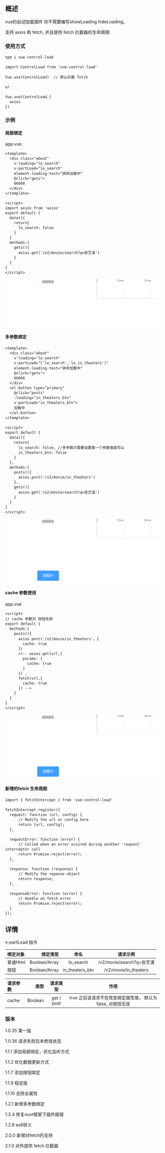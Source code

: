 ## 概述
vue的自动加载插件 你不需要编写showLoading hideLoading。

支持 axios 和 fetch, 并且提供 fetch 拦截器的生命周期

### 使用方式

```
npm i vue-control-load

import ControlLoad from 'vue-control-load'

Vue.use(ControlLoad)  // 默认拦截 fetch

or

Vue.use(ControlLoad,{
  axios
})
```



### 示例

#### 局部绑定

app.vue
```
<template>
  <div class="about"
    v-loading="lo_search"
    v-partLoad="lo_search"
    element-loading-text="拼命加载中"
    @click="gets">
    66666
  </div>
</template>

<script>
import axios from 'axios'
export default {
  data(){
    return{
      lo_search: false
    }
  }
  methods:{
    gets(){
      axios.get('/v2/movie/search?q=张艺谋')
    }
  }
}
</script>
```
![loading](https://github.com/XueMary/vue-control-load/blob/master/src/img/loadings.gif)


#### 多参数绑定
```
<template>
  <div class="about"
    v-loading="lo_search"
    v-partLoad="['lo_search','lo_in_theaters']"
    element-loading-text="拼命加载中"
    @click="gets">
    66666
  </div>
  <el-button type="primary" 
    @click="posts"
    :loading="in_theaters_btn" 
    v-partLoad="in_theaters_btn">
    加载中
  </el-button>
</template>

<script>
export default {
  data(){
    return{
      lo_search: false, //多参数只需要设置第一个参数值就可以
      in_theaters_btn: false
    }
  },
  methods:{
    posts(){
      axios.post('/v2/movie/in_theaters')
    },
    gets(){
      axios.get('/v2/movie/search?q=张艺谋')
    }
  }
}
</script>
```
![much-bind](https://github.com/XueMary/vue-control-load/blob/master/src/img/much-bind.gif)

#### cache 参数使用

app.vue
```
<script>
// cache 参数对 按钮无效
export default {
  methods:{
    posts(){
      axios.post('/v2/movie/in_theaters'，{
        cache: true
      })
      <!-- axios.get(url,{
        params: {
          cache: true
        }
      }) ,
      fetch(url,{
        cache: true
      }) -->
    }
  }
}
</script>
```
![cache](https://github.com/XueMary/vue-control-load/blob/master/src/img/cache.gif)


#### 新增的fetch 生命周期

```
import { fetchIntercept } from 'vue-control-load'

fetchIntercept.register({
  request: function (url, config) {
      // Modify the url or config here
      return [url, config];
  },

  requestError: function (error) {
      // Called when an error occured during another 'request' interceptor call
      return Promise.reject(error);
  },

  response: function (response) {
      // Modify the reponse object
      return response;
  },

  responseError: function (error) {
      // Handle an fetch error
      return Promise.reject(error);
  }
});
```

## 详情

v-partLoad 指令

| 绑定对象     |   绑定类型  | 命名         | 请求示例  |
| :--------  | --------:   | :---------: |  :------------: |
| 普通Html   |   Boolean/Array      |  lo_search  | /v2/movie/search?q=张艺谋 |
| 按钮       |   Boolean/Array    |  in_theaters_btn | /v2/movie/in_theaters |

| 请求参数     |   类型   | 请求类型        | 作用  |
| :--------  | --------:   | :---------: |  :------------: |
| cache       |   Boolean    |  get / post  | true 之后该请求不在改变绑定属性值， 默认为false, 对按钮无效 |



### 版本

1.0.35 第一版

1.0.36 请求失败后未修改状态

1.1.1 添加局部绑定，优化监听方式

1.1.2 优化数据更新方式

1.1.7 添加按钮绑定

1.1.9 稳定版

1.1.10 去除全属性

1.2.1 新增多参数绑定

1.2.4 修复nuxt框架下插件报错

1.2.8 es6转义

2.0.0 新增对fetch的支持

2.1.0 对外提供 fetch 拦截器